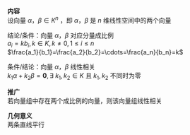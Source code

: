 **内容**  
设向量 $\alpha，\beta\in K^n$ ，即 $\alpha，\beta$ 是 $n$ 维线性空间中的两个向量  
  
结论/条件：向量 $\alpha，\beta$ 对应分量成比例  
$a_i=kb_i,k\in K,k\neq0,1\le i\le n$  
$\frac{a_1}{b_1}=\frac{a_2}{b_2}=\cdots=\frac{a_n}{b_n}=k$  
  
条件/结论：向量 $\alpha，\beta$ 线性相关  
$k_1\alpha+k_2\beta=\mathbf0,\exists\ k_1,k_2\in K$ 且 $k_1,k_2$ 不同时为零  
  
**推广**  
若向量组中存在两个成比例的向量，则该向量组线性相关  
  
**几何意义**  
两条直线平行  
